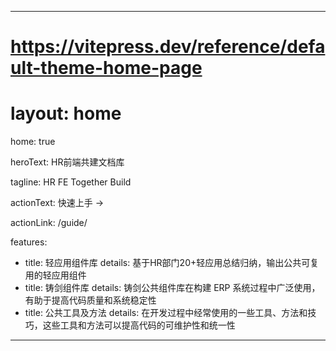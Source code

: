 ---

# https://vitepress.dev/reference/default-theme-home-page
# layout: home

home: true

heroText: HR前端共建文档库

tagline: HR FE Together Build

actionText: 快速上手 →

actionLink: /guide/

features:
  - title: 轻应用组件库
    details: 基于HR部门20+轻应用总结归纳，输出公共可复用的轻应用组件
  - title: 铸剑组件库
    details: 铸剑公共组件库在构建 ERP 系统过程中广泛使用，有助于提高代码质量和系统稳定性
  - title: 公共工具及方法
    details: 在开发过程中经常使用的一些工具、方法和技巧，这些工具和方法可以提高代码的可维护性和统一性

---